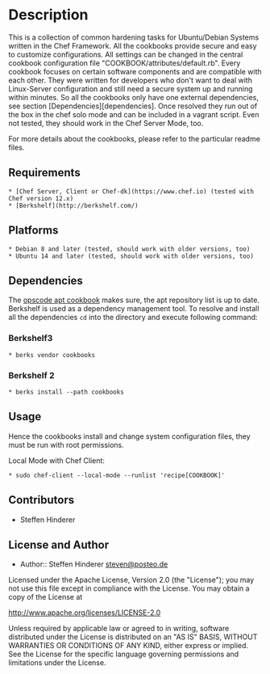 # Description 
This is a collection of common hardening tasks for Ubuntu/Debian Systems written in the Chef Framework. All the cookbooks provide secure and easy to customize configurations. All settings can be changed in the central cookbook configuration file "COOKBOOK/attributes/default.rb". Every cookbook focuses on certain software components and are compatible with each other. 
They were written for developers who don't want to deal with Linux-Server configuration and still need a secure system up and running within minutes.
So all the cookbooks only have one external dependencies, see section [Dependencies][dependencies]. Once resolved they run out of the box in the chef solo mode and can be included in a vagrant script. Even not tested, they should work in the Chef Server Mode, too.

For more details about the cookbooks, please refer to the particular readme files.

## Requirements
    * [Chef Server, Client or Chef-dk](https://www.chef.io) (tested with Chef version 12.x)
    * [Berkshelf](http://berkshelf.com/)

## Platforms 
    * Debian 8 and later (tested, should work with older versions, too)
    * Ubuntu 14 and later (tested, should work with older versions, too)

## Dependencies
The [opscode apt cookbook](https://github.com/opscode-cookbooks/apt) makes sure, the apt reposítory list is up to date. 
Berkshelf is used as a dependency management tool. To resolve and install all the dependencies `cd` into the directory and execute following command:

### Berkshelf3
    * berks vendor cookbooks

### Berkshelf 2
    * berks install --path cookbooks

## Usage
Hence the cookbooks install and change system configuration files, they must be run with root permissions.

Local Mode with Chef Client:

    * sudo chef-client --local-mode --runlist 'recipe[COOKBOOK]'
    
    
## Contributors
* Steffen Hinderer

## License and Author
 * Author:: Steffen Hinderer steven@posteo.de
 
Licensed under the Apache License, Version 2.0 (the "License"); you may not use this file except in compliance with the License. You may obtain a copy of the License at

http://www.apache.org/licenses/LICENSE-2.0

Unless required by applicable law or agreed to in writing, software distributed under the License is distributed on an "AS IS" BASIS, WITHOUT WARRANTIES OR CONDITIONS OF ANY KIND, either express or implied. See the License for the specific language governing permissions and limitations under the License.
